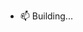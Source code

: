 - 📫 Building...

<!---
lonnki/lonnki is a ✨ special ✨ repository because its `README.md` (this file) appears on your GitHub profile.
You can click the Preview link to take a look at your changes.
--->
